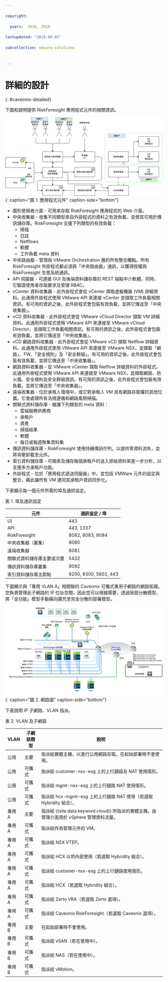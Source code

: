 ```yaml
---

copyright:

  years:  2016, 2019

lastupdated: "2019-08-05"

subcollection: vmware-solutions


---
```


# 詳細的設計
{: #caveonix-detailed}

下圖和說明提供 RiskForesight 應用程式元件的相關資訊。

![應用程式元件](../../images/caveonix-app-components.svg "應用程式元件"){: caption="圖 1. 應用程式元件" caption-side="bottom"}


-	圖形使用者介面 - 可用來存取 RiskForesight 應用程式的 Web 介面。
-	中央收集器 - 收集不同類型來自外掛程式的資料之有效負載，並使其可用於傳訊儲存庫。RiskForesight 支援下列類型的有效負載：
    - 掃描
    - 日誌
    - Netflows
    - 軟體
    - 工作負載 meta 資料
- 中央路由器 - 管理與 VMware Orchestration 層的所有整合觸點。所有 RiskForesight 外掛程式都必須與「中央路由器」通訊，以獲得授權與 RiskForesight 生態系統通訊。
-	API 伺服器 - 可連接 GUI 及後端資料儲存庫的 REST 端點中介軟體。同時，它驗證使用者存取要求及管理 RBAC。
-	vCenter 資料收集器 - 此外掛程式會從 vCenter 擷取虛擬機器 (VM) 詳細資料。此通用外掛程式使用 VMware API 來連接 vCenter 並擷取工作負載相關資訊。有可用的資訊之後，此外掛程式會包裝有效負載，並將它傳送至「中央收集器」。
-	vCD 資料收集器 - 此外掛程式會從 VMware vCloud Director 擷取 VM 詳細資料。此通用外掛程式使用 VMware API 來連接至 VMware vCloud Director，並擷取工作負載相關資訊。有可用的資訊之後，此外掛程式會包裝有效負載，並將它傳送至「中央收集器」。
-	vCD 網路資料收集器 - 此外掛程式會從 VMware vCD 擷取 Netflow 詳細資料。此通用外掛程式使用 VMware API 來連接至 VMware NSX，並擷取「網路」、FW、「安全規則」及「安全群組」。有可用的資訊之後，此外掛程式會包裝有效負載，並將它傳送至「中央收集器」。
-	網路資料收集器 - 從 VMware vCenter 擷取 Netflow 詳細資料的外掛程式。此通用外掛程式使用 VMware API 來連接至 VMware NSX，並擷取網路、防火牆、安全規則及安全群組資訊。有可用的資訊之後，此外掛程式會包裝有效負載，並將它傳送至「中央收集器」。
-	遠端收集器 - 位於承租人環境中，或它對承租人 VM 具有網路存取權的其他位置。它會處理所有法規遵循和網路風險掃描。
-	關聯式資料儲存庫 - 維護下列類型的 meta 資料：
    - 雲端服務供應商
    - 承租戶
    - 資產
    - 掃描結果
    - 軟體
    - 每日或每週聚集資料集
- 傳訊資料儲存庫 - RiskForesight 使用持續傳訊佇列，以提供零資料流失，並將背壓卸載至元件。
- 索引資料儲存庫 - 可檢索及儲存每個承租戶的送入原始資料來進一步分析，以支援多方承租戶功能。
- 外掛程式 - 位於「應用程式遞送伺服器」中，並包括 VMWare 元件的設定與整合，藉此讓所有 VM 連同其承租戶資訊同步化。

下表顯示每一個元件所需的埠及通訊協定。

表 1. 埠及通訊協定

|元件 |通訊協定 / 埠|
|---|---|
|UI| 443 |
|API|443, 1337|
|RiskForesight|8082, 8083, 8084|
|中央收集器（叢集）|8080|
|遠端收集器|8081|
|關聯式資料儲存庫主要或次要|5432|
|傳訊資料儲存庫叢集|9092|
|索引資料儲存庫主節點|9200, 9300, 5601, 443|

下圖顯示與「專用 VLAN A」相關聯的 Caveonix 可攜式專用子網路的網路拓蹼。您負責管理此子網路的 IP 位址空間，因此您可以根據需要，透過局部分散模型，將「全功能」模型手動橫向擴充至完全分散的部署模型。

![網路圖](../../images/caveonix-network.svg "網路圖"){: caption="圖 2. 網路圖" caption-side="bottom"}

下表說明 IP 子網路、VLAN 指派。

表 2. VLAN 及子網路

|VLAN 	|子網路類型 	|說明       |
|---|---|---|
|公用 |主要  | 指派給實體主機，以進行公用網路存取。在起始部署時不會使用。|
|公用 |可攜式  |指派給 customer-nsx-esg 上的上行鏈路及 NAT 使用情形。|
|公用 |可攜式  |指派給 mgmt-nsx-esg 上的上行鏈路 NAT 使用情形。|
|公用 |可攜式  |指派給 hcx-mgmt-esg 上的上行鏈路 NAT 使用（若選取 Hybridity 組合）。|
|專用 A 	|主要  |指派給 {{site.data.keyword.cloud}} 所指派的實體主機。由管理介面用於 vSphere 管理資料流量。|
|專用 A 	|可攜式  |指派給作為管理元件的 VM。|
|專用 A 	|可攜式  |指派給 NSX VTEP。|
|專用 A 	|可攜式  |指派給 HCX 以供內部使用（若選取 Hybridity 組合）。|
|專用 A 	|可攜式  |指派給 customer-nsx-esg 上的上行鏈路使用情形。|
|專用 A 	|可攜式  |指派給 HCX（若選取 Hybridity 組合）。|
|專用 A 	|可攜式  |指派給 Zerto VRA（若選取 Zerto 選項）。|
|專用 A 	|可攜式  |指派給 Caveonix RiskForesight（若選取 Caveonix 選項）。|
|專用 B	 |主要	  |在起始部署時不會使用。|
|專用 B 	|可攜式  |指派給 vSAN（若在使用中）。|
|專用 B 	|可攜式  |指派給 NAS（若在使用中）。|
|專用 B 	|可攜式  |指派給 vMotion。|
